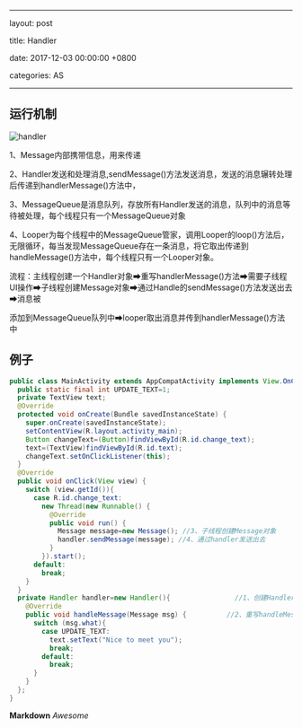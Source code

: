 
---

layout: post  

title: Handler

date: 2017-12-03 00:00:00 +0800 

categories: AS  

---

## 运行机制

![handler](https://cvbnt.github.io/cvbnt.github.io/assets/images/handler.png)

 1、Message内部携带信息，用来传递

2、Handler发送和处理消息,sendMessage()方法发送消息，发送的消息辗转处理后传递到handlerMessage()方法中，

3、MessageQueue是消息队列，存放所有Handler发送的消息，队列中的消息等待被处理，每个线程只有一个MessageQueue对象

4、Looper为每个线程中的MessageQueue管家，调用Looper的loop()方法后，无限循环，每当发现MessageQueue存在一条消息，将它取出传递到handleMessage()方法中，每个线程只有一个Looper对象。

流程：主线程创建一个Handler对象➡重写handlerMessage()方法➡需要子线程UI操作➡子线程创建Message对象➡通过Handle的sendMessage()方法发送出去➡消息被

添加到MessageQueue队列中➡looper取出消息并传到handlerMessage()方法中

## 例子

```java
public class MainActivity extends AppCompatActivity implements View.OnClickListener{    
  public static final int UPDATE_TEXT=1;    
  private TextView text;    
  @Override    
  protected void onCreate(Bundle savedInstanceState) {        
    super.onCreate(savedInstanceState);        
    setContentView(R.layout.activity_main);        
    Button changeText=(Button)findViewById(R.id.change_text);        
    text=(TextView)findViewById(R.id.text);        
    changeText.setOnClickListener(this);    
  }    
  @Override    
  public void onClick(View view) {               
    switch (view.getId()){            
      case R.id.change_text:                
        new Thread(new Runnable() {                    
          @Override                    
          public void run() {                        
            Message message=new Message(); //3、子线程创建Message对象                        message.what=UPDATE_TEXT;                        
            handler.sendMessage(message); //4、通过handler发送出去                    
          }                
        }).start();                
      default:                    
        break;        
    }    
  }    
  private Handler handler=new Handler(){                //1、创建Handler对象        
    @Override        
    public void handleMessage(Message msg) {          //2、重写handleMessage方法            
      switch (msg.what){                
        case UPDATE_TEXT:                    
          text.setText("Nice to meet you");                    
          break;                
        default:                    
          break;            
      }        
    }    
  };
}

```

**Markdown**
*Awesome*